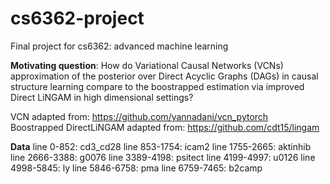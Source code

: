 # cs6362-project

Final project for cs6362: advanced machine learning 

**Motivating question**: How do Variational Causal Networks (VCNs) approximation of the posterior over Direct Acyclic Graphs (DAGs) in causal structure learning
compare to the boostrapped estimation via improved Direct LiNGAM in high dimensional settings?

VCN adapted from: https://github.com/yannadani/vcn_pytorch \
Boostrapped DirectLiNGAM adapted from: https://github.com/cdt15/lingam

**Data**
line 0-852: cd3_cd28
line 853-1754: icam2
line 1755-2665: aktinhib
line 2666-3388: g0076
line 3389-4198: psitect
line 4199-4997: u0126
line 4998-5845: ly
line 5846-6758: pma
line 6759-7465: b2camp